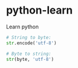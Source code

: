 # python-learn
Learn python

```python
# String to byte: 
str.encode('utf-8')

# Byte to string: 
str(byte, 'utf-8')
```
